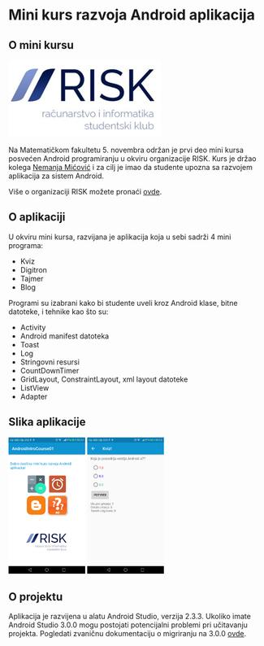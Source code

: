 # Mini kurs razvoja Android aplikacija

## O mini kursu
<img style="margin: auto" src="./screenshots/risk_logo_square.png">

Na Matematičkom fakultetu 5. novembra održan je prvi deo mini kursa posvećen Android programiranju u okviru organizacije RISK.
Kurs je držao kolega [Nemanja Mićović](http://poincare.matf.bg.ac.rs/~nemanja_micovic/) i za cilj je imao da studente upozna
sa razvojem aplikacija za sistem Android.

Više o organizaciji RISK možete pronaći [ovde](http://risk.matf.bg.ac.rs/).

## O aplikaciji
U okviru mini kursa, razvijana je aplikacija koja u sebi sadrži 4 mini programa:
- Kviz
- Digitron
- Tajmer
- Blog

Programi su izabrani kako bi studente uveli kroz Android klase, bitne datoteke, i tehnike kao što su:
- Activity
- Android manifest datoteka
- Toast
- Log
- Stringovni resursi
- CountDownTimer
- GridLayout, ConstraintLayout, xml layout datoteke
- ListView
- Adapter


## Slika aplikacije
<img height="30%" width="30%" src="./screenshots/ss_01_main.png"> <img height="30%" width="30%" src="./screenshots/ss_02_quiz.png">


## O projektu
Aplikacija je razvijena u alatu Android Studio, verzija 2.3.3. Ukoliko imate Android Studio 3.0.0 mogu postojati
potencijalni problemi pri učitavanju projekta. Pogledati zvaničnu dokumentaciju o migriranju na 3.0.0 [ovde](https://developer.android.com/studio/build/gradle-plugin-3-0-0-migration.html).
